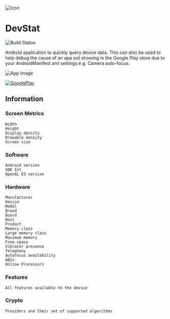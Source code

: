 ![Icon](https://raw.githubusercontent.com/IanField90/DevStat/master/app/src/main/res/drawable-xxhdpi/ic_launcher.png)

DevStat
=======
![Build Status](https://github.com/IanField90/DevStat/workflows/Android%20CI/badge.svg)

Android application to quickly query device data. This can also be used to help debug the cause of an app not showing in the Google Play store due to your AndroidManifest.xml settings e.g. Camera auto-focus.

![App image](https://raw.githubusercontent.com/IanField90/DevStat/master/Nexus6_framed.png)

[![GooglePlay](http://ianfield.com/assets/google-play-badge.png)](https://play.google.com/store/apps/details?id=uk.co.ianfield.devstat)

## Information

### Screen Metrics

    Width
    Height
    Display density
    Drawable density
    Screen size

### Software

    Android version
    SDK Int
    OpenGL ES version

### Hardware

    Manufacturer
    Device
    Model
    Brand
    Board
    Host
    Product
    Memory class
    Large memory class
    Maximum memory
    Free space
    Vibrator presence
    Telephony
    Autofocus availability
    ABIs
    Online Processors

### Features

    All features available to the device
    
### Crypto
    Providers and their set of supported algorithms
